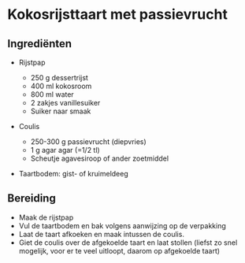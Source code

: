 # Kokosrijsttaart met passievrucht

## Ingrediënten

* Rijstpap
    * 250 g dessertrijst
    * 400 ml kokosroom
    * 800 ml water
    * 2 zakjes vanillesuiker
    * Suiker naar smaak

* Coulis
    * 250-300 g passievrucht (diepvries)
    * 1 g agar agar (=1/2 tl)
    * Scheutje agavesiroop of ander zoetmiddel

* Taartbodem: gist- of kruimeldeeg

## Bereiding

* Maak de rijstpap
* Vul de taartbodem en bak volgens aanwijzing op de verpakking
* Laat de taart afkoeken en maak intussen de coulis.
* Giet de coulis over de afgekoelde taart en laat stollen (liefst zo snel mogelijk, voor er te veel uitloopt, daarom op afgekoelde taart)